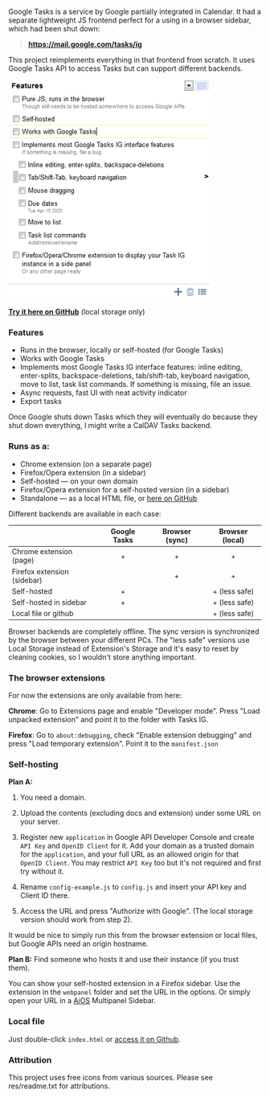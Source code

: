 Google Tasks is a service by Google partially integrated in Calendar. It had a separate lightweight JS frontend perfect for a using in a browser sidebar, which had been shut down:

> **https://mail.google.com/tasks/ig**

This project reimplements everything in that frontend from scratch. It uses Google Tasks API to access Tasks but can support different backends.

![Screenshot](docs/screen-features.png)

**[Try it here on GitHub](https://himselfv.github.io/tasks-ig/)** (local storage only)


### Features
* Runs in the browser, locally or self-hosted (for Google Tasks)
* Works with Google Tasks
* Implements most Google Tasks IG interface features: inline editing, enter-splits, backspace-deletions, tab/shift-tab, keyboard navigation, move to list, task list commands. If something is missing, file an issue.
* Async requests, fast UI with neat activity indicator
* Export tasks

Once Google shuts down Tasks which they will eventually do because they shut down everything, I might write a CalDAV Tasks backend.

### Runs as a:

* Chrome extension (on a separate page)
* Firefox/Opera extension (in a sidebar)
* Self-hosted &mdash; on your own domain
* Firefox/Opera extension for a self-hosted version (in a sidebar)
* Standalone &mdash; as a local HTML file, or [here on GitHub](https://himselfv.github.io/tasks-ig/)

Different backends are available in each case:

|				| Google Tasks	| Browser (sync)	| Browser (local)	|
|------				|:----:		|:----:			|:----:			|
| Chrome extension (page)	| +		| +			| +			|
| Firefox extension (sidebar)	| 		| +			| +			|
| Self-hosted			| +		| 			| + (less safe)		|
| Self-hosted in sidebar	| +		| 			| + (less safe)		|
| Local file or github		| 		| 			| + (less safe)		|

Browser backends are completely offline. The sync version is synchronized by the browser between your different PCs. The "less safe" versions use Local Storage instead of Extension's Storage and it's easy to reset by cleaning cookies, so I wouldn't store anything important.


### The browser extensions
For now the extensions are only available from here:

**Chrome**: Go to Extensions page and enable "Developer mode". Press "Load unpacked extension" and point it to the folder with Tasks IG.

**Firefox**: Go to `about:debugging`, check "Enable extension debugging" and press "Load temporary extension". Point it to the `manifest.json`


### Self-hosting
**Plan A:**

1. You need a domain.

2. Upload the contents (excluding docs and extension) under some URL on your server.

3. Register new ``application`` in Google API Developer Console and create ``API Key`` and ``OpenID Client`` for it. Add your domain as a trusted domain for the ``application``, and your full URL as an allowed origin for that ``OpenID Client``. You may restrict ``API Key`` too but it's not required and first try without it.

4. Rename ``config-example.js`` to ``config.js`` and insert your API key and Client ID there.

5. Access the URL and press "Authorize with Google". (The local storage version should work from step 2).

It would be nice to simply run this from the browser extension or local files, but Google APIs need an origin hostname.

**Plan B:** Find someone who hosts it and use their instance (if you trust them).

You can show your self-hosted extension in a Firefox sidebar. Use the extension in the `webpanel` folder and set the URL in the options. Or simply open your URL in a [AiOS](http://firefox.exxile.net/aios/features.php) Multipanel Sidebar.


### Local file
Just double-click `index.html` or [access it on Github](https://himselfv.github.io/tasks-ig/).


### Attribution
This project uses free icons from various sources. Please see res/readme.txt for attributions.
